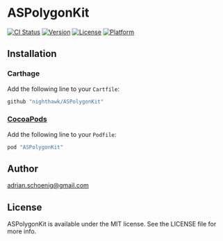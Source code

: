 # ASPolygonKit

[![CI Status](http://img.shields.io/travis/nighthawk/ASPolygonKit.svg?style=flat)](https://travis-ci.org/nighthawk/ASPolygonKit)
[![Version](https://img.shields.io/cocoapods/v/ASPolygonKit.svg?style=flat)](http://cocoapods.org/pods/ASPolygonKit)
[![License](https://img.shields.io/cocoapods/l/ASPolygonKit.svg?style=flat)](http://cocoapods.org/pods/ASPolygonKit)
[![Platform](https://img.shields.io/cocoapods/p/ASPolygonKit.svg?style=flat)](http://cocoapods.org/pods/ASPolygonKit)

## Installation

### Carthage

Add the following line to your `Cartfile`:

```ruby
github "nighthawk/ASPolygonKit"
```


### [CocoaPods](http://cocoapods.org)

Add the following line to your `Podfile`:

```ruby
pod "ASPolygonKit"
```

## Author

adrian.schoenig@gmail.com

## License

ASPolygonKit is available under the MIT license. See the LICENSE file for more info.
